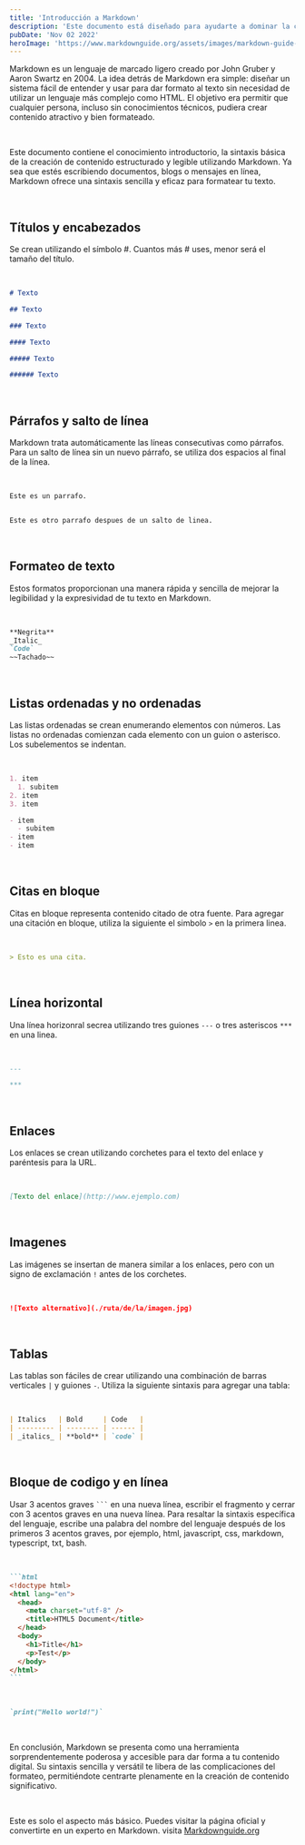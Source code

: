 ```yaml
---
title: 'Introducción a Markdown'
description: 'Este documento está diseñado para ayudarte a dominar la creación de contenido estructurado y legible utilizando Markdown'
pubDate: 'Nov 02 2022'
heroImage: 'https://www.markdownguide.org/assets/images/markdown-guide-og.jpg'
---
```

Markdown es un lenguaje de marcado ligero creado por John Gruber y Aaron Swartz en 2004. La idea detrás de Markdown era simple: diseñar un sistema fácil de entender y usar para dar formato al texto sin necesidad de utilizar un lenguaje más complejo como HTML. El objetivo era permitir que cualquier persona, incluso sin conocimientos técnicos, pudiera crear contenido atractivo y bien formateado.

<br>

Este documento contiene el conocimiento introductorio, la sintaxis básica de la creación de contenido estructurado y legible utilizando Markdown. Ya sea que estés escribiendo documentos, blogs o mensajes en línea, Markdown ofrece una sintaxis sencilla y eficaz para formatear tu texto.

<br>

## **Títulos y encabezados**

Se crean utilizando el símbolo #. Cuantos más # uses, menor será el tamaño del título.

<br>

```markdown
# Texto

## Texto

### Texto

#### Texto

##### Texto

###### Texto
```

<br>

## **Párrafos y salto de línea**

Markdown trata automáticamente las líneas consecutivas como párrafos. Para un salto de línea sin un nuevo párrafo, se utiliza dos espacios al final de la línea.

<br>

```markdown
Este es un parrafo.


Este es otro parrafo despues de un salto de linea.
```

<br>

## **Formateo de texto**

Estos formatos proporcionan una manera rápida y sencilla de mejorar la legibilidad y la expresividad de tu texto en Markdown.

<br>

```markdown
**Negrita** 
_Italic_ 
`Code`
~~Tachado~~
```

<br>

## **Listas ordenadas y no ordenadas**

Las listas ordenadas se crean enumerando elementos con números. Las listas no ordenadas comienzan cada elemento con un guion o asterisco. Los subelementos se indentan.

<br>

```markdown
1. item
  1. subitem
2. item
3. item

- item
  - subitem
- item
- item
```

<br>

## **Citas en bloque**

Citas en bloque representa contenido citado de otra fuente. Para agregar una citación en bloque, utiliza la siguiente el simbolo `>` en la primera linea.

<br>

```markdown
> Esto es una cita.
```

<br>

## **Línea horizontal**

Una línea horizonral secrea utilizando tres guiones `---` o tres asteriscos `***` en una linea.

<br>

```markdown
---

***
```

<br>

## **Enlaces**

Los enlaces se crean utilizando corchetes para el texto del enlace y paréntesis para la URL.

<br>

```markdown
[Texto del enlace](http://www.ejemplo.com)
```

<br>

## **Imagenes**

Las imágenes se insertan de manera similar a los enlaces, pero con un signo de exclamación `!` antes de los corchetes.

<br>

```markdown
![Texto alternativo](./ruta/de/la/imagen.jpg)
```

<br>

## **Tablas**

Las tablas son fáciles de crear utilizando una combinación de barras verticales `|` y guiones `-`. Utiliza la siguiente sintaxis para agregar una tabla:

<br>

```markdown
| Italics   | Bold     | Code   |
| --------- | -------- | ------ |
| _italics_ | **bold** | `code` |
```

<br>

## **Bloque de codigo y en línea**

Usar 3 acentos graves ` ``` ` en una nueva línea, escribir el fragmento y cerrar con 3 acentos graves en una nueva línea. Para resaltar la sintaxis específica del lenguaje, escribe una palabra del nombre del lenguaje después de los primeros 3 acentos graves, por ejemplo, html, javascript, css, markdown, typescript, txt, bash.

<br>

````markdown
```html
<!doctype html>
<html lang="en">
  <head>
    <meta charset="utf-8" />
    <title>HTML5 Document</title>
  </head>
  <body>
    <h1>Title</h1>
    <p>Test</p>
  </body>
</html>
```
````

<br>

````markdown
`print("Hello world!")`
````

<br>

En conclusión, Markdown se presenta como una herramienta sorprendentemente poderosa y accesible para dar forma a tu contenido digital. Su sintaxis sencilla y versátil te libera de las complicaciones del formateo, permitiéndote centrarte plenamente en la creación de contenido significativo.

<br>

Este es solo el aspecto más básico. Puedes visitar la página oficial y convertirte en un experto en Markdown. visita [Markdownguide.org](https://www.markdownguide.org/)
